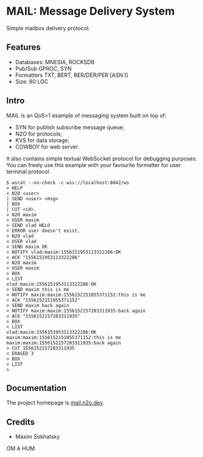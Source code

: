 MAIL: Message Delivery System
=============================

Simple mailbox delivery protocol.

Features
--------

* Databases: MNESIA, ROCKSDB
* Pub/Sub GPROC, SYN
* Formatters TXT, BERT, BER/DER/PER [ASN.1]
* Size: 80 LOC

Intro
-----

MAIL is an QoS=1 example of messaging system built on top of:

* SYN for publish subscribe message queue;
* N2O for protocols;
* KVS for data storage;
* COWBOY for web server.

It also contains simple textual WebSocket protocol for debugging purposes.
You can freely use this example with your favourite formatter for user terminal protocol.

```shell
$ wscat --no-check -c wss://localhost:8042/ws
> HELP
< N2O <user>
| SEND <user> <msg>
| BOX
| CUT <id>.
> N2O maxim
< USER maxim
> SEND vlad HELO
< ERROR user doesn't exist.
> N2O vlad
< USER vlad
> SEND maxim OK
< NOTIFY vlad:maxim:1556151953113322286:OK
< ACK "1556151953113322286"
> N2O maxim
< USER maxim
> BOX
< LIST
vlad:maxim:1556151953113322286:OK
> SEND maxim this is me
< NOTIFY maxim:maxim:1556152151055371152:this is me
< ACK "1556152151055371152"
> SEND maxim back again
< NOTIFY maxim:maxim:1556152157283311935:back again
< ACK "1556152157283311935"
> BOX
< LIST
vlad:maxim:1556151953113322286:OK
maxim:maxim:1556152151055371152:this is me
maxim:maxim:1556152157283311935:back again
> CUT 1556152157283311935
< ERASED 3
> BOX
< LIST
>
```

Documentation
-------------

The project homepage is <a href="https://mail.n2o.dev">mail.n2o.dev</a>.

Credits
-------

* Maxim Sokhatsky

OM A HUM
